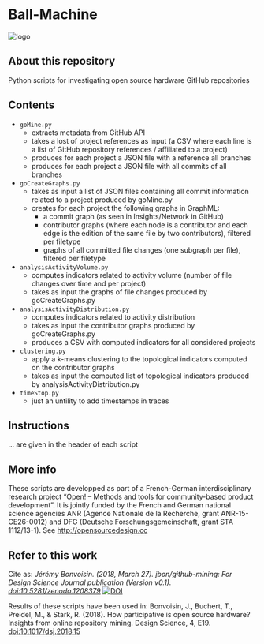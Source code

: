 # Ball-Machine

![logo](https://github.com/jamesrussellt/Ball-Machine/images/Top_Assy.png)

## About this repository
Python scripts for investigating open source hardware GitHub repositories

## Contents
* `goMine.py` 
  * extracts metadata from GitHub API
  * takes a lost of project references as input (a CSV where each line is a list of GitHub repository references <owner>/<repoName> affiliated to a project)
  * produces for each project a JSON file with a reference all branches
  * produces for each project a JSON file with all commits of all branches
* `goCreateGraphs.py`
  * takes as input a list of JSON files containing all commit information related to a project produced by goMine.py
  * creates for each project the following graphs in GraphML:
    * a commit graph (as seen in Insights/Network in GitHub)
    * contributor graphs (where each node is a contributor and each edge is the edition of the same file by two contributors), filtered per filetype
    * graphs of all committed file changes (one subgraph per file), filtered per filetype
* `analysisActivityVolume.py`
  * computes indicators related to activity volume (number of file changes over time and per project)
  * takes as input the graphs of file changes produced by goCreateGraphs.py
* `analysisActivityDistribution.py`
  * computes indicators related to activity distribution
  * takes as input the contributor graphs produced by goCreateGraphs.py
  * produces a CSV with computed indicators for all considered projects
* `clustering.py`
  * apply a k-means clustering to the topological indicators computed on the contributor graphs
  * takes as input the computed list of topological indicators produced by analysisActivityDistribution.py
* `timeStop.py`
  * just an untility to add timestamps in traces

## Instructions 
... are given in the header of each script

## More info
These scripts are developped as part of a French-German interdisciplinary research project “Open! – Methods and tools for community-based product development”. It is jointly funded by the French and German national science agencies ANR (Agence Nationale de la Recherche, grant ANR-15-CE26-0012) and DFG (Deutsche Forschungsgemeinschaft, grant STA 1112/13-1). 
See http://opensourcedesign.cc

## Refer to this work
Cite as: _Jérémy Bonvoisin. (2018, March 27). jbon/github-mining: For Design Science Journal publication (Version v0.1). [doi:10.5281/zenodo.1208379](http://doi.org/10.5281/zenodo.1208379)_
[![DOI](https://zenodo.org/badge/126846013.svg)](https://zenodo.org/badge/latestdoi/126846013)

Results of these scripts have been used in: Bonvoisin, J., Buchert, T., Preidel, M., & Stark, R. (2018). How participative is open source hardware? Insights from online repository mining. Design Science, 4, E19. [doi:10.1017/dsj.2018.15](https://doi.org/10.1017/dsj.2018.15)




